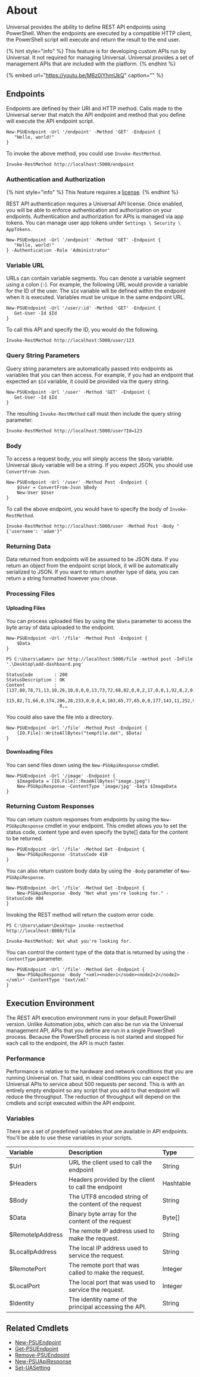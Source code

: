 # About

Universal provides the ability to define REST API endpoints using PowerShell. When the endpoints are executed by a compatible HTTP client, the PowerShell script will execute and return the result to the end user.

{% hint style="info" %}
This feature is for developing custom APIs run by Universal. It not required for managing Universal. Universal provides a set of management APIs that are included with the platform.
{% endhint %}

{% embed url="https://youtu.be/M6z0iYhmUkQ" caption="" %}

## Endpoints

Endpoints are defined by their URI and HTTP method. Calls made to the Universal server that match the API endpoint and method that you define will execute the API endpoint script.

```text
New-PSUEndpoint -Url '/endpoint' -Method 'GET' -Endpoint {
   "Hello, world!"
}
```

To invoke the above method, you could use `Invoke-RestMethod`.

```text
Invoke-RestMethod http://localhost:5000/endpoint
```

### Authentication and Authorization

{% hint style="info" %}
This feature requires a [license](../licensing.md).
{% endhint %}

REST API authentication requires a Universal API license. Once enabled, you will be able to enforce authentication and authorization on your endpoints. Authentication and authorization for APIs is managed via app tokens. You can manage user app tokens under `Settings \ Security \ AppTokens`.

```text
New-PSUEndpoint -Url '/endpoint' -Method 'GET' -Endpoint {
   "Hello, world!"
} -Authentication -Role 'Administrator'
```

### Variable URL

URLs can contain variable segments. You can denote a variable segment using a colon \(`:`\). For example, the following URL would provide a variable for the ID of the user. The `$Id` variable will be defined within the endpoint when it is executed. Variables must be unique in the same endpoint URL.

```text
New-PSUEndpoint -Url '/user/:id' -Method 'GET' -Endpoint {
   Get-User -Id $Id
}
```

To call this API and specify the ID, you would do the following.

```text
Invoke-RestMethod http://localhost:5000/user/123
```

### Query String Parameters

Query string parameters are automatically passed into endpoints as variables that you can then access. For example, if you had an endpoint that expected an `$Id` variable, it could be provided via the query string.

```text
New-PSUEndpoint -Url '/user' -Method 'GET' -Endpoint {
   Get-User -Id $Id
}
```

The resulting `Invoke-RestMethod` call must then include the query string parameter.

```text
Invoke-RestMethod http://localhost:5000/user?Id=123
```

### Body

To access a request body, you will simply access the `$Body` variable. Universal `$Body` variable will be a string. If you expect JSON, you should use `ConvertFrom-Json`.

```text
New-PSUEndpoint -Url '/user' -Method Post -Endpoint {
    $User = ConvertFrom-Json $Body 
    New-User $User
}
```

To call the above endpoint, you would have to specify the body of `Invoke-RestMethod`.

```text
Invoke-RestMethod http://localhost:5000/user -Method Post -Body "{'username': 'adam'}"
```

### Returning Data

Data returned from endpoints will be assumed to be JSON data. If you return an object from the endpoint script block, it will be automatically serialized to JSON. If you want to return another type of data, you can return a string formatted however you chose.

### Processing Files

#### Uploading Files

You can process uploaded files by using the `$Data` parameter to access the byte array of data uploaded to the endpoint.

```text
New-PSUEndpoint -Url '/file' -Method Post -Endpoint {
    $Data
}

PS C:\Users\adamr> iwr http://localhost:5000/file -method post -InFile '.\Desktop\add-dashboard.png'

StatusCode        : 200
StatusDescription : OK
Content           : [137,80,78,71,13,10,26,10,0,0,0,13,73,72,68,82,0,0,2,17,0,0,1,92,8,2,0,0,0,249,210,123,106,0,0,0,1,
                    115,82,71,66,0,174,206,28,233,0,0,0,4,103,65,77,65,0,0,177,143,11,252,97,5,0,0,0,9,112,72,89,115,0,
                    0,…
```

You could also save the file into a directory.

```text
New-PSUEndpoint -Url '/file' -Method Post -Endpoint {
    [IO.File]::WriteAllBytes("tempfile.dat", $Data)
}
```

#### Downloading Files

You can send files down using the `New-PSUApiResponse` cmdlet.

```text
New-PSUEndpoint -Url '/image' -Endpoint {
    $ImageData = [IO.File]::ReadAllBytes("image.jpeg")
    New-PSUApiResponse -ContentType 'image/jpg' -Data $ImageData
}
```

### Returning Custom Responses

You can return custom responses from endpoints by using the `New-PSUApiResponse` cmdlet in your endpoint. This cmdlet allows you to set the status code, content type and even specify the byte\[\] data for the content to be returned.

```text
New-PSUEndpoint -Url '/file' -Method Get -Endpoint {
    New-PSUApiResponse -StatusCode 410
}
```

You can also return custom body data by using the `-Body` parameter of `New-PSUApiResponse`. 

```text
New-PSUEndpoint -Url '/file' -Method Get -Endpoint {
    New-PSUApiResponse -Body "Not what you're looking for." -StatusCode 404
}
```

Invoking the REST method will return the custom error code. 

```text
PS C:\Users\adamr\Desktop> invoke-restmethod http://localhost:8080/file

Invoke-RestMethod: Not what you're looking for.
```

You can control the content type of the data that is returned by using the `-ContentType` parameter. 

```text
New-PSUEndpoint -Url '/file' -Method Get -Endpoint {
    New-PSUApiResponse -Body "<xml><node>1</node><node2>2</node2></xml>" -ContentType 'text/xml'
}
```

## Execution Environment

The REST API execution environment runs in your default PowerShell version. Unlike Automation jobs, which can also be run via the Universal management API, APIs that you define are run in a single PowerShell process. Because the PowerShell process is not started and stopped for each call to the endpoint, the API is much faster.

### Performance

Performance is relative to the hardware and network conditions that you are running Universal on. That said, in ideal conditions you can expect the Universal APIs to service about 500 requests per second. This is with an entirely empty endpoint so any script that you add to that endpoint will reduce the throughput. The reduction of throughput will depend on the cmdlets and script executed within the API endpoint.

### Variables

There are a set of predefined variables that are available in API endpoints. You'll be able to use these variables in your scripts.

| Variable | Description | Type |
| :--- | :--- | :--- |
| $Url | URL the client used to call the endpoint | String |
| $Headers | Headers provided by the client to call the endpoint | Hashtable |
| $Body | The UTF8 encoded string of the content of the request | String |
| $Data | Binary byte array for the content of the request | Byte\[\] |
| $RemoteIpAddress | The remote IP address used to make the request. | String |
| $LocalIpAddress | The local IP address used to service the request. | String |
| $RemotePort | The remote port that was called to make the request. | Integer |
| $LocalPort | The local port that was used to service the request. | Integer |
| $Identity | The identity name of the principal accessing the API. | String |

## Related Cmdlets

* [New-PSUEndpoint](https://github.com/ironmansoftware/universal-docs/blob/master/cmdlets/Universal/New-PSUEndpoint.md)
* [Get-PSUEndpoint](https://github.com/ironmansoftware/universal-docs/blob/master/cmdlets/Universal/Get-PSUEndpoint.md)
* [Remove-PSUEndpoint](https://github.com/ironmansoftware/universal-docs/blob/master/cmdlets/Universal/Remove-PSUEndpoint.md)
* [New-PSUApiResponse](https://github.com/ironmansoftware/universal-docs/blob/master/cmdlets/Universal/New-PSUApiResponse.md)
* [Set-UASetting](https://github.com/ironmansoftware/universal-docs/blob/master/cmdlets/Universal/Set-UASetting.md)


